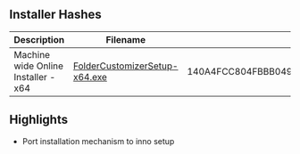 ## Installer Hashes

| Description                         | Filename                                                                                                                                  | sha256 hash |
| ----------------------------------- | ----------------------------------------------------------------------------------------------------------------------------------------- | ----------- |
| Machine wide Online Installer - x64 | [FolderCustomizerSetup-x64.exe](https://github.com/Deadbush225/Folder-Customizer/releases/download/0.0.3/FolderCustomizerSetup-x64.exe) | 140A4FCC804FBBB04996378A318140CB04D70FFD163B1C4DF2B119948498A7E7      |

## Highlights

- Port installation mechanism to inno setup

